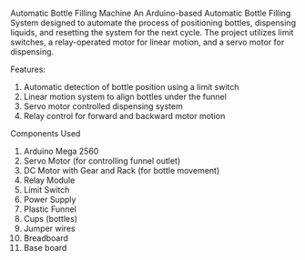 Automatic Bottle Filling Machine
An Arduino-based Automatic Bottle Filling System designed to automate the process of positioning bottles, dispensing liquids, and resetting the system for the next cycle. The project utilizes limit switches, a relay-operated motor for linear motion, and a servo motor for dispensing.

Features:
1. Automatic detection of bottle position using a limit switch
2. Linear motion system to align bottles under the funnel
3. Servo motor controlled dispensing system
4. Relay control for forward and backward motor motion

Components Used
1. Arduino Mega 2560
2. Servo Motor (for controlling funnel outlet)
3. DC Motor with Gear and Rack (for bottle movement)
4. Relay Module
5. Limit Switch
6. Power Supply
7. Plastic Funnel
8. Cups (bottles)
9. Jumper wires
10. Breadboard
11. Base board